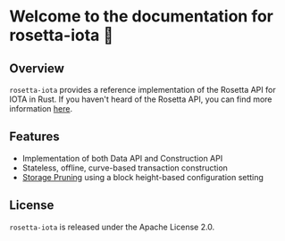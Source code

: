 # Welcome to the documentation for rosetta-iota  📖

## Overview

`rosetta-iota` provides a reference implementation of the Rosetta API for IOTA in Rust. If you haven't heard of the Rosetta API, you can find more information [here](https://www.rosetta-api.org/).

## Features

 - Implementation of both Data API and Construction API
 - Stateless, offline, curve-based transaction construction
 - [Storage Pruning](https://www.rosetta-api.org/docs/storage_pruning.html#docsNav) using a block height-based configuration setting

## License
`rosetta-iota` is released under the Apache License 2.0.